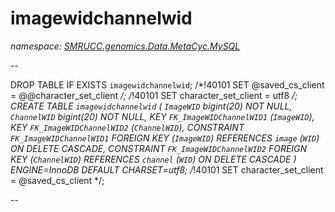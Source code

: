 ﻿# imagewidchannelwid
_namespace: [SMRUCC.genomics.Data.MetaCyc.MySQL](./index.md)_

--
 
 DROP TABLE IF EXISTS `imagewidchannelwid`;
 /*!40101 SET @saved_cs_client = @@character_set_client */;
 /*!40101 SET character_set_client = utf8 */;
 CREATE TABLE `imagewidchannelwid` (
 `ImageWID` bigint(20) NOT NULL,
 `ChannelWID` bigint(20) NOT NULL,
 KEY `FK_ImageWIDChannelWID1` (`ImageWID`),
 KEY `FK_ImageWIDChannelWID2` (`ChannelWID`),
 CONSTRAINT `FK_ImageWIDChannelWID1` FOREIGN KEY (`ImageWID`) REFERENCES `image` (`WID`) ON DELETE CASCADE,
 CONSTRAINT `FK_ImageWIDChannelWID2` FOREIGN KEY (`ChannelWID`) REFERENCES `channel` (`WID`) ON DELETE CASCADE
 ) ENGINE=InnoDB DEFAULT CHARSET=utf8;
 /*!40101 SET character_set_client = @saved_cs_client */;
 
 --




